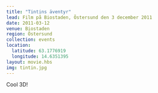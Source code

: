 ```yaml
---
title: "Tintins äventyr"
lead: Film på Biostaden, Östersund den 3 december 2011
date: 2011-03-12
venue: Biostaden
region: Östersund
collection: events
location:
  latitude: 63.1776919
  longitude: 14.6351395
layout: movie.hbs
img: tintin.jpg
---
```


Cool 3D!